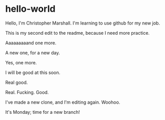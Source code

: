 # hello-world

Hello, I'm Christopher Marshall. I'm learning to use github for my new job.

This is my second edit to the readme, because I need more practice.

Aaaaaaaaand one more.

A new one, for a new day.

Yes, one more.

I will be good at this soon.

Real good.

Real. Fucking. Good.

I've made a new clone, and I'm editing again. Woohoo.

It's Monday; time for a new branch!
